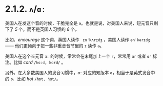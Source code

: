 # 2.1.2. `ʌ`/`ɑː`

美国人在发这个音的时候，干脆完全是 `ə`。也就是说，对美国人来说，短元音只剩下了 *5* 个，而不是英国人习惯的 *6* 个。

比如，*encourage* 这个词，英国人读作 ` ɪnˈkʌrɪdʒ` <span class="speak-word-inline" data-audio-uk="/audios/encourage-uk.mp3"></span>，美国人读作  `ənˈkərɪdʒ`  <span class="speak-word-inline" data-audio-us="/audios/encourage-us.mp3"></span>—— 他们更倾向于把一些非重音音节里的  `ɪ` 读作 `ə`。

美国人在这个长元音 `ɑː` 的时候，常常会在末尾加上一个 `r`，常常用 `ɑr`  或者 `ɑʳ`  标注。比如 *card* `/kɑːd, kɑrd/` <span class="speak-word-inline" data-audio-uk="/audios/card-uk.mp3" data-audio-us="/audios/card-us.mp3"></span>。

另外，在大多数美国人的发音习惯中，`ɑː` 对应的短版本 `ɑ`，相当于是英式发音中的 `ɒ`，比如 *hot* `/hɒt, hɑt/`<span class="speak-word-inline" data-audio-uk="/audios/hot-uk.mp3" data-audio-us="/audios/hot-us.mp3"></span>。  




